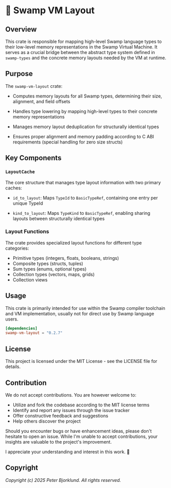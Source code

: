 # 🧩 Swamp VM Layout

## Overview

This crate is responsible for mapping high-level Swamp language types to their
low-level memory representations in the Swamp Virtual Machine. It serves as a
crucial bridge between the abstract type system defined in `swamp-types` and the
concrete memory layouts needed by the VM at runtime.

## Purpose

The `swamp-vm-layout` crate:

- Computes memory layouts for all Swamp types, determining their size,
  alignment, and field offsets

- Handles type lowering by mapping high-level types to their concrete memory
  representations

- Manages memory layout deduplication for structurally identical types

- Ensures proper alignment and memory padding according to C ABI
  requirements (special handling for zero size structs)

## Key Components

### `LayoutCache`

The core structure that manages type layout information with two primary caches:

- `id_to_layout`: Maps `TypeId` to `BasicTypeRef`, containing one entry per
  unique TypeId

- `kind_to_layout`: Maps `TypeKind` to `BasicTypeRef`, enabling sharing layouts
  between structurally identical types

### Layout Functions

The crate provides specialized layout functions for different type categories:

- Primitive types (integers, floats, booleans, strings)
- Composite types (structs, tuples)
- Sum types (enums, optional types)
- Collection types (vectors, maps, grids)
- Collection views

## Usage

This crate is primarily intended for use within the Swamp compiler toolchain and
VM implementation, usually not for direct use by Swamp language users.

```toml
[dependencies]
swamp-vm-layout = "0.2.7"
```

## License

This project is licensed under the MIT License - see the LICENSE file for
details.

## Contribution

We do not accept contributions. You are however welcome to:

- Utilize and fork the codebase according to the MIT license terms
- Identify and report any issues through the issue tracker
- Offer constructive feedback and suggestions
- Help others discover the project

Should you encounter bugs or have enhancement ideas, please don't hesitate to
open an issue. While I'm unable to accept contributions, your insights are
valuable to the project's improvement.

I appreciate your understanding and interest in this work. 🙏

## Copyright

_Copyright (c) 2025 Peter Bjorklund. All rights reserved._
